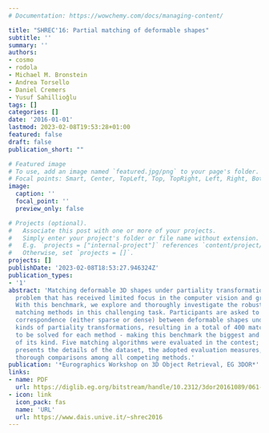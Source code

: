 ```yaml
---
# Documentation: https://wowchemy.com/docs/managing-content/

title: "SHREC'16: Partial matching of deformable shapes"
subtitle: ''
summary: ''
authors:
- cosmo
- rodola
- Michael M. Bronstein
- Andrea Torsello
- Daniel Cremers
- ‪Yusuf Sahillioǧlu
tags: []
categories: []
date: '2016-01-01'
lastmod: 2023-02-08T19:53:28+01:00
featured: false
draft: false
publication_short: ""

# Featured image
# To use, add an image named `featured.jpg/png` to your page's folder.
# Focal points: Smart, Center, TopLeft, Top, TopRight, Left, Right, BottomLeft, Bottom, BottomRight.
image:
  caption: ''
  focal_point: ''
  preview_only: false

# Projects (optional).
#   Associate this post with one or more of your projects.
#   Simply enter your project's folder or file name without extension.
#   E.g. `projects = ["internal-project"]` references `content/project/deep-learning/index.md`.
#   Otherwise, set `projects = []`.
projects: []
publishDate: '2023-02-08T18:53:27.946324Z'
publication_types:
- '1'
abstract: 'Matching deformable 3D shapes under partiality transformations is a challenging
  problem that has received limited focus in the computer vision and graphics communities.
  With this benchmark, we explore and thoroughly investigate the robustness of existing
  matching methods in this challenging task. Participants are asked to provide a point-to-point
  correspondence (either sparse or dense) between deformable shapes undergoing different
  kinds of partiality transformations, resulting in a total of 400 matching problems
  to be solved for each method - making this benchmark the biggest and most challenging
  of its kind. Five matching algorithms were evaluated in the contest; this paper
  presents the details of the dataset, the adopted evaluation measures, and shows
  thorough comparisons among all competing methods.'
publication: '*Eurographics Workshop on 3D Object Retrieval, EG 3DOR*'
links:
- name: PDF
  url: https://diglib.eg.org/bitstream/handle/10.2312/3dor20161089/061-067.pdf
- icon: link
  icon_pack: fas
  name: 'URL'
  url: https://www.dais.unive.it/~shrec2016
---
```

